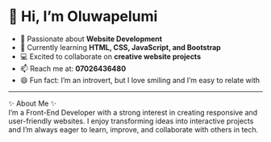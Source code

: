 # 👋 Hi, I’m Oluwapelumi  

- 👀 Passionate about **Website Development**  
- 🌱 Currently learning **HTML, CSS, JavaScript, and Bootstrap**  
- 💻 Excited to collaborate on **creative website projects**  
- 📫 Reach me at: **07026436480**  
- 😄 Fun fact: I’m an introvert, but I love smiling and I’m easy to relate with  

---

✨ About Me ✨  
I’m a Front-End Developer with a strong interest in creating responsive and user-friendly websites. I enjoy transforming ideas into interactive projects and I’m always eager to learn, improve, and collaborate with others in tech.  

<!---
Oluwapelumi1234-creator/Oluwapelumi1234-creator is a ✨ special ✨ repository because its `README.md` (this file) appears on your GitHub profile.
--->
